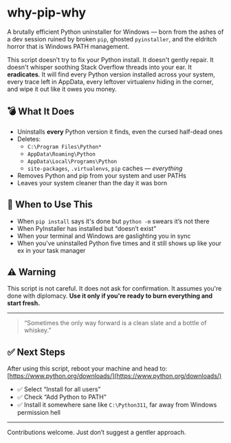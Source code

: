 # why-pip-why

A brutally efficient Python uninstaller for Windows — born from the ashes of a dev session ruined by broken `pip`, ghosted `pyinstaller`, and the eldritch horror that is Windows PATH management.

This script doesn’t try to fix your Python install. It doesn't gently repair. It doesn't whisper soothing Stack Overflow threads into your ear. It **eradicates**. It will find every Python version installed across your system, every trace left in AppData, every leftover virtualenv hiding in the corner, and wipe it out like it owes you money.

## 💣 What It Does

- Uninstalls **every** Python version it finds, even the cursed half-dead ones
- Deletes:
  - `C:\Program Files\Python*`
  - `AppData\Roaming\Python`
  - `AppData\Local\Programs\Python`
  - `site-packages`, `.virtualenvs`, `pip` caches — *everything*
- Removes Python and pip from your system and user PATHs
- Leaves your system cleaner than the day it was born

## 🧯 When to Use This

- When `pip install` says it's done but `python -m` swears it’s not there  
- When PyInstaller has installed but “doesn’t exist”  
- When your terminal and Windows are gaslighting you in sync  
- When you've uninstalled Python five times and it still shows up like your ex in your task manager

## ⚠️ Warning

This script is not careful. It does not ask for confirmation. It assumes you're done with diplomacy. **Use it only if you're ready to burn everything and start fresh.**

---

> “Sometimes the only way forward is a clean slate and a bottle of whiskey.”

## ✅ Next Steps

After using this script, reboot your machine and head to:  
[https://www.python.org/downloads/](https://www.python.org/downloads/)

- ✅ Select “Install for all users”
- ✅ Check “Add Python to PATH”
- ✅ Install it somewhere sane like `C:\Python311`, far away from Windows permission hell

---

Contributions welcome. Just don’t suggest a gentler approach.
